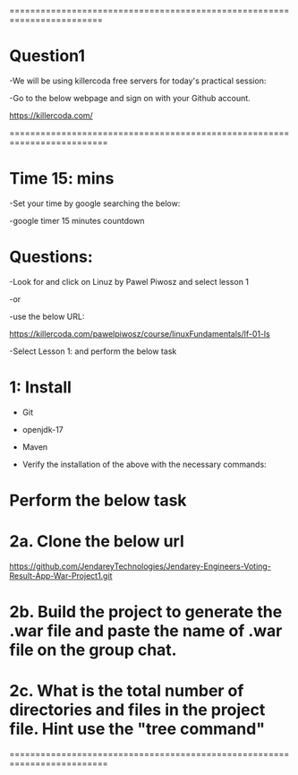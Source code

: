 ========================================================================

# Question1

-We will be using killercoda free servers for today's practical session:

-Go to the below webpage and sign on with your Github account.

https://killercoda.com/

=========================================================================

# Time 15: mins

-Set your time by google searching the below:

-google timer 15 minutes countdown

# Questions:

-Look for and click on Linuz by Pawel Piwosz and select lesson 1

-or

-use the below URL:

https://killercoda.com/pawelpiwosz/course/linuxFundamentals/lf-01-ls

-Select Lesson 1: and perform the below task

# 1: Install 
- Git
- openjdk-17
- Maven

- Verify the installation of the above with the necessary commands:

# Perform the below task

# 2a. Clone the below url

https://github.com/JendareyTechnologies/Jendarey-Engineers-Voting-Result-App-War-Project1.git

# 2b. Build the project to generate the .war file and paste the name of .war file on the group chat.

# 2c. What is the total number of directories and files in the project file. Hint use the "tree command"

=========================================================================
